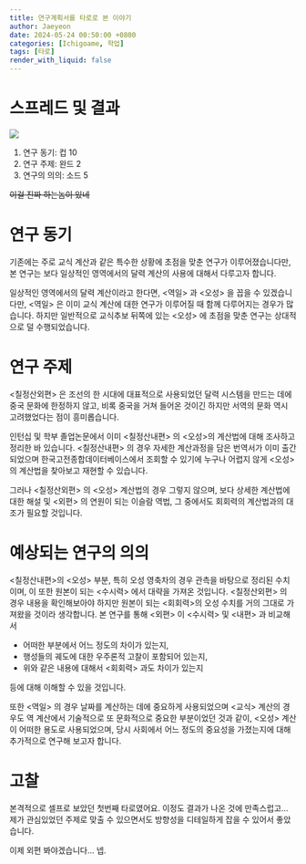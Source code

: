 ```yaml
---
title: 연구계획서를 타로로 본 이야기
author: Jaeyeon
date: 2024-05-24 00:50:00 +0800
categories: [Ichigoame, 학업]
tags: [타로]
render_with_liquid: false
---
```


# 스프레드 및 결과

![](https://objectstorage.ap-seoul-1.oraclecloud.com/n/cnftfbml9zxa/b/bucket-20230907-0739/o/misskey/45f5a359-b1aa-459c-a53b-8dd3fca978c6.jpeg)

1. 연구 동기: 컵 10
2. 연구 주제: 완드 2
3. 연구의 의의: 소드 5

~~이걸 진짜 하는놈이 있네~~

# 연구 동기

기존에는 주로 교식 계산과 같은 특수한 상황에 초점을 맞춘 연구가 이루어졌습니다만, 본 연구는 보다 일상적인 영역에서의 달력 계산의 사용에 대해서 다루고자 합니다. 

일상적인 영역에서의 달력 계산이라고 한다면, <역일> 과 <오성> 을 꼽을 수 있겠습니다만, <역일> 은 이미 교식 계산에 대한 연구가 이루어질 때 함께 다루어지는 경우가 많습니다. 하지만 일반적으로 교식추보 뒤쪽에 있는 <오성> 에 초점을 맞춘 연구는 상대적으로 덜 수행되었습니다.

# 연구 주제

<칠정산외편> 은 조선의 한 시대에 대표적으로 사용되었던 달력 시스템을 만드는 데에 중국 문화에 한정하지 않고, 비록 중국을 거쳐 들어온 것이긴 하지만 서역의 문화 역시 고려했었다는 점이 흥미롭습니다.

인턴십 및 학부 졸업논문에서 이미 <칠정산내편> 의 <오성>의 계산법에 대해 조사하고 정리한 바 있습니다. <칠정산내편> 의 경우 자세한 계산과정을 담은 번역서가 이미 출간되었으며 한국고전종합데이터베이스에서 조회할 수 있기에 누구나 어렵지 않게 <오성>의 계산법을 찾아보고 재현할 수 있습니다. 

그러나 <칠정산외편> 의 <오성> 계산법의 경우 그렇지 않으며, 보다 상세한 계산법에 대한 해설 및 <외편> 의 연원이 되는 이슬람 역법, 그 중에서도 회회력의 계산법과의 대조가 필요할 것입니다.

# 예상되는 연구의 의의

<칠정산내편>의 <오성> 부분, 특히 오성 영축차의 경우 관측을 바탕으로 정리된 수치이며, 이 또한 원본이 되는 <수시력> 에서 대략을 가져온 것입니다. <칠정산외편> 의 경우 내용을 확인해보아야 하지만 원본이 되는 <회회력>의 오성 수치를 거의 그대로 가져왔을 것이라 생각합니다. 본 연구를 통해 <외편> 이 <수시력> 및 <내편> 과 비교해서 

- 어떠한 부분에서 어느 정도의 차이가 있는지,
- 행성들의 궤도에 대한 우주론적 고찰이 포함되어 있는지,
- 위와 같은 내용에 대해서 <회회력> 과도 차이가 있는지

등에 대해 이해할 수 있을 것입니다.

또한 <역일> 의 경우 날짜를 계산하는 데에 중요하게 사용되었으며 <교식> 계산의 경우도 역 계산에서 기술적으로 또 문화적으로 중요한 부분이었던 것과 같이, <오성> 계산이 어떠한 용도로 사용되었으며, 당시 사회에서 어느 정도의 중요성을 가졌는지에 대해 추가적으로 연구해 보고자 합니다.

# 고찰

본격적으로 셀프로 보았던 첫번째 타로였어요. 이정도 결과가 나온 것에 만족스럽고... 제가 관심있었던 주제로 맞출 수 있으면서도 방향성을 디테일하게 잡을 수 있어서 좋았습니다.

이제 외편 봐야겠습니다... 넵.